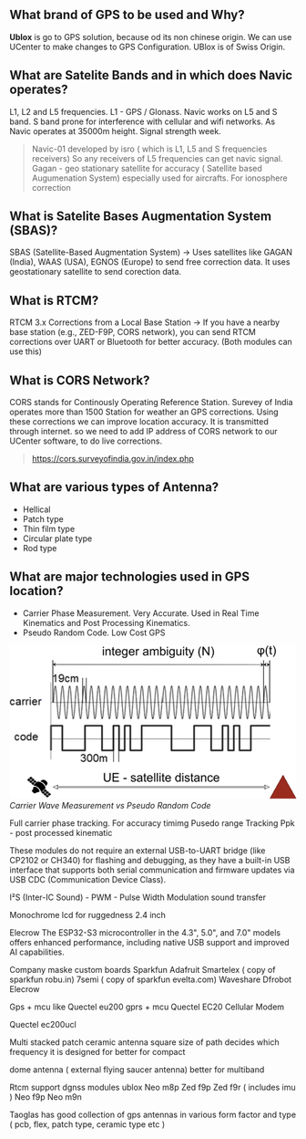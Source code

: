 ## What brand of GPS to be used and Why?
**Ublox** is go to GPS solution, because od its non chinese origin. We can use UCenter to make changes to GPS Configuration. UBlox is of Swiss Origin.

## What are Satelite Bands and in which does Navic operates?
L1, L2 and L5 frequencies. L1 - GPS / Glonass. Navic works on L5 and S band. S band prone for interference with cellular and wifi networks. As Navic operates at 35000m height. Signal strength week.
> Navic-01 developed by isro ( which is L1, L5 and S frequencies receivers)
So any receivers of L5 frequencies can get navic signal.
> Gagan - geo stationary satellite for accuracy ( Satellite based Augumenation System) especially used for aircrafts. For ionosphere correction 

## What is Satelite Bases Augmentation System (SBAS)?
SBAS (Satellite-Based Augmentation System) → Uses satellites like GAGAN (India), WAAS (USA), EGNOS (Europe) to send free correction data. It uses geostationary satellite to send corection data.

## What is RTCM?
RTCM 3.x Corrections from a Local Base Station → If you have a nearby base station (e.g., ZED-F9P, CORS network), you can send RTCM corrections over UART or Bluetooth for better accuracy. (Both modules can use this)

## What is CORS Network?
CORS stands for Continously Operating Reference Station. Surevey of India operates more than 1500 Station for weather an GPS corrections. Using these corrections we can improve location accuracy. It is transmitted through internet. so we need to add IP address of CORS network to our UCenter software, to do live corrections.
> https://cors.surveyofindia.gov.in/index.php

## What are various types of Antenna?
- Hellical
- Patch type
- Thin film type
- Circular plate type
- Rod type

## What are major technologies used in GPS location?
- Carrier Phase Measurement. Very Accurate. Used in Real Time Kinematics and Post Processing Kinematics.
- Pseudo Random Code. Low Cost GPS

![Carrier Wave Measurement vs Pseudo Random Code](../assets/images/gps_wave.png)
*Carrier Wave Measurement vs Pseudo Random Code*

Full carrier phase tracking. For accuracy timimg
Pusedo range Tracking 
Ppk - post processed kinematic 


These modules do not require an external USB-to-UART bridge (like CP2102 or CH340) for flashing and debugging, as they have a built-in USB interface that supports both serial communication and firmware updates via USB CDC (Communication Device Class).


I²S (Inter-IC Sound) - PWM - Pulse Width Modulation sound transfer 

Monochrome lcd for ruggedness 2.4 inch

Elecrow 
The ESP32-S3 microcontroller in the 4.3", 5.0", and 7.0" models offers enhanced performance, including native USB support and improved AI capabilities.

Company maske custom boards 
Sparkfun 
Adafruit
Smartelex ( copy of sparkfun robu.in)
7semi ( copy of sparkfun evelta.com)
Waveshare
Dfrobot
Elecrow

Gps + mcu like Quectel eu200 gprs + mcu
Quectel EC20 Cellular Modem


Quectel ec200ucl

Multi stacked patch ceramic antenna
square size of path decides which frequency it is designed for
better for compact

dome antenna ( external flying saucer antenna)
better for multiband

Rtcm support dgnss modules ublox
Neo m8p
Zed f9p
Zed f9r ( includes imu )
Neo f9p
Neo m9n

Taoglas has good collection of gps antennas in various form factor and type ( pcb, flex, patch type, ceramic type etc )















